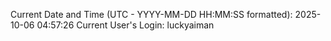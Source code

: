 Current Date and Time (UTC - YYYY-MM-DD HH:MM:SS formatted): 2025-10-06 04:57:26
Current User's Login: luckyaiman
